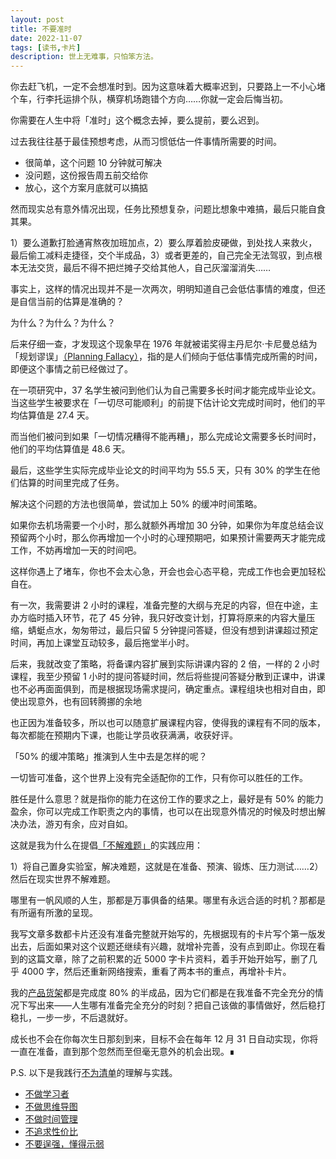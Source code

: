 ```yaml
---
layout: post
title: 不要准时
date: 2022-11-07
tags: [读书,卡片]
description: 世上无难事，只怕笨方法。
---
```



你去赶飞机，一定不会想准时到。因为这意味着大概率迟到，只要路上一不小心堵个车，行李托运排个队，横穿机场跑错个方向……你就一定会后悔当初。

你需要在人生中将「准时」这个概念去掉，要么提前，要么迟到。

过去我往往基于最佳预想考虑，从而习惯低估一件事情所需要的时间。

- 很简单，这个问题 10 分钟就可解决
- 没问题，这份报告周五前交给你
- 放心，这个方案月底就可以搞掂

然而现实总有意外情况出现，任务比预想复杂，问题比想象中难搞，最后只能自食其果。

1）要么道歉打脸通宵熬夜加班加点，2）要么厚着脸皮硬做，到处找人来救火，最后偷工减料走捷径，交个半成品，3）或者更差的，自己完全无法驾驭，到点根本无法交货，最后不得不把烂摊子交给其他人，自己灰溜溜消失……

事实上，这样的情况出现并不是一次两次，明明知道自己会低估事情的难度，但还是自信当前的估算是准确的？

为什么？为什么？为什么？

后来仔细一查，才发现这个现象早在 1976 年就被诺奖得主丹尼尔·卡尼曼总结为「规划谬误」[（Planning Fallacy）](https://www.wikiwand.com/en/Planning_fallacy)，指的是人们倾向于低估事情完成所需的时间，即便这个事情之前已经做过了。

在一项研究中，37 名学生被问到他们认为自己需要多长时间才能完成毕业论文。当这些学生被要求在「一切尽可能顺利」的前提下估计论文完成时间时，他们的平均估算值是 27.4 天。

而当他们被问到如果「一切情况糟得不能再糟」，那么完成论文需要多长时间时，他们的平均估算值是 48.6 天。

最后，这些学生实际完成毕业论文的时间平均为 55.5 天，只有 30% 的学生在他们估算的时间里完成了任务。

解决这个问题的方法也很简单，尝试加上 50% 的缓冲时间策略。

如果你去机场需要一个小时，那么就额外再增加 30 分钟，如果你为年度总结会议预留两个小时，那么你再增加一个小时的心理预期吧，如果预计需要两天才能完成工作，不妨再增加一天的时间吧。

这样你遇上了堵车，你也不会太心急，开会也会心态平稳，完成工作也会更加轻松自在。

有一次，我需要讲 2 小时的课程，准备完整的大纲与充足的内容，但在中途，主办方临时插入环节，花了 45 分钟，我只好改变计划，打算将原来的内容大量压缩，蜻蜓点水，匆匆带过，最后只留 5 分钟提问答疑，但没有想到讲课超过预定时间，再加上课堂互动较多，最后拖堂半小时。

后来，我就改变了策略，将备课内容扩展到实际讲课内容的 2 倍，一样的 2 小时课程，我至少预留 1 小时的提问答疑时间，然后将些提问答疑分散到正课中，讲课也不必再面面俱到，而是根据现场需求提问，确定重点。课程组块也相对自由，即使出现意外，也有回转腾挪的余地

也正因为准备较多，所以也可以随意扩展课程内容，使得我的课程有不同的版本，每次都能在预期内下课，也能让学员收获满满，收获好评。

「50% 的缓冲策略」推演到人生中去是怎样的呢？

一切皆可准备，这个世界上没有完全适配你的工作，只有你可以胜任的工作。

胜任是什么意思？就是指你的能力在这份工作的要求之上，最好是有 50% 的能力盈余，你可以完成工作职责之内的事情，也可以在出现意外情况的时候及时想出解决办法，游刃有余，应对自如。

这就是我为什么在提倡[「不解难题」](https://www.yuque.com/hardwaylab/book/zi4qlb)的实践应用：

1）将自己置身实验室，解决难题，这就是在准备、预演、锻炼、压力测试……2）然后在现实世界不解难题。

哪里有一帆风顺的人生，那都是万事俱备的结果。哪里有永远合适的时机？那都是有所逼有所激的呈现。

我写文章多数都卡片还没有准备完整就开始写的，先根据现有的卡片写个第一版发出去，后面如果对这个议题还继续有兴趣，就增补完善，没有点到即止。你现在看到的这篇文章，除了之前积累的近 5000 字卡片资料，着手开始开始写，删了几乎 4000 字，然后还重新网络搜索，重看了两本书的重点，再增补卡片。

我的[产品货架](https://www.yuque.com/hardwaylab/zzybgv)都是完成度 80% 的半成品，因为它们都是在我准备不完全充分的情况下写出来——人生哪有准备完全充分的时刻？把自己该做的事情做好，然后稳打稳扎，一步一步，不后退就好。

成长也不会在你每次生日那刻到来，目标不会在每年 12 月 31 日自动实现，你将一直在准备，直到那个忽然而至但毫无意外的机会出现。∎

P.S. 以下是我践行[不为清单](https://www.yuque.com/hardwaylab/book/ffk8w0)的理解与实践。

- [不做学习者](https://www.yuque.com/hardwaylab/book/an2kbm)
- [不做思维导图](https://www.yuque.com/hardwaylab/book/acz857)
- [不做时间管理](https://www.yuque.com/hardwaylab/book/iwgp21)
- [不追求性价比](https://www.yuque.com/hardwaylab/book/dilo5b)
- [不要逞强，懂得示弱](https://www.yuque.com/hardwaylab/book/uyguq2)

